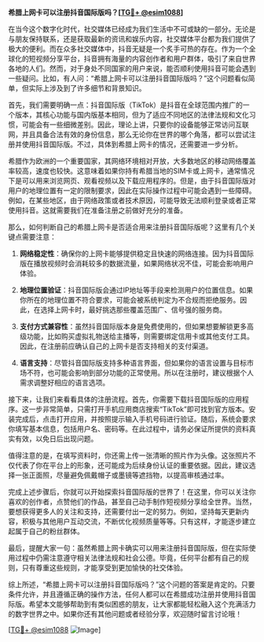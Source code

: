 **希腊上网卡可以注册抖音国际版吗？[[TG💪+ @esim1088](https://t.me/s/esim1088)]**

在当今这个数字化时代，社交媒体已经成为我们生活中不可或缺的一部分。无论是与朋友保持联系，还是获取最新的资讯和娱乐内容，社交媒体平台都为我们提供了极大的便利。而在众多社交媒体中，抖音无疑是一个炙手可热的存在。作为一个全球化的短视频分享平台，抖音拥有海量的内容创作者和用户群体，吸引了来自世界各地的人们。然而，对于身处不同国家的用户来说，能否顺利使用抖音可能会遇到一些疑问。比如，有人问：“希腊上网卡可以注册抖音国际版吗？”这个问题看似简单，但实际上涉及到了许多细节和背景知识。

首先，我们需要明确一点：抖音国际版（TikTok）是抖音在全球范围内推广的一个版本，其核心功能与国内版基本相同，但为了适应不同地区的法律法规和文化习惯，可能会有一些细微差别。因此，理论上讲，只要你的设备能够正常访问互联网，并且具备合法有效的身份信息，那么无论你在世界的哪个角落，都可以尝试注册并使用抖音国际版。不过，具体到希腊上网卡的情况，还需要进一步分析。

希腊作为欧洲的一个重要国家，其网络环境相对开放，大多数地区的移动网络覆盖率较高，速度也较快。这意味着如果你持有希腊当地的SIM卡或上网卡，通常情况下是可以用来浏览网页、观看视频以及下载应用程序的。但是，由于抖音国际版对用户的地理位置有一定的限制要求，因此在实际操作过程中可能会遇到一些障碍。例如，在某些地区，由于网络政策或者技术原因，可能导致无法顺利登录或者正常使用抖音。这就需要我们在准备注册之前做好充分的准备。

那么，如何判断自己的希腊上网卡是否适合用来注册抖音国际版呢？这里有几个关键点需要注意：

1. **网络稳定性**：确保你的上网卡能够提供稳定且快速的网络连接。因为抖音国际版在播放视频时会消耗较多的数据流量，如果网络状况不佳，可能会影响用户体验。
   
2. **地理位置验证**：抖音国际版会通过IP地址等手段来检测用户的位置信息。如果你所在的地理位置不符合要求，可能会被系统判定为不合规而拒绝服务。因此，在选择上网卡时，最好挑选那些覆盖范围广、信号强的服务商。

3. **支付方式兼容性**：虽然抖音国际版本身是免费使用的，但如果想要解锁更多高级功能，比如购买虚拟礼物送给主播等，则需要绑定信用卡或其他支付工具。因此，在注册前应确认自己的上网卡是否支持相关的支付渠道。

4. **语言支持**：尽管抖音国际版支持多种语言界面，但如果你的语言设置与目标市场不符，也可能会影响到部分功能的正常使用。所以在注册时，建议根据个人需求调整好相应的语言选项。

接下来，让我们来看看具体的注册流程。首先，你需要下载抖音国际版的应用程序。这一步非常简单，只需打开手机应用商店搜索“TikTok”即可找到官方版本。安装完成后，点击打开应用，并按照提示输入手机号码进行验证。随后，系统会要求你填写基本信息，包括用户名、密码等。在此过程中，请务必保证所提供的资料真实有效，以免日后出现问题。

值得注意的是，在填写资料时，你还需上传一张清晰的照片作为头像。这张照片不仅代表了你在平台上的形象，还可能成为后续身份认证的重要依据。因此，建议选择一张正面照，尽量避免佩戴帽子或墨镜等遮挡物，以提高审核通过率。

完成上述步骤后，你就可以开始探索抖音国际版的世界了！在这里，你可以关注你喜欢的创作者，点赞他们的作品，甚至自己动手制作短视频分享给全世界。当然，要想获得更多人的关注和支持，还需要付出一定的努力。例如，坚持每天更新内容，积极与其他用户互动交流，不断优化视频质量等等。只有这样，才能逐步建立起属于自己的粉丝群体。

最后，提醒大家一句：虽然希腊上网卡确实可以用来注册抖音国际版，但在实际使用过程中仍需注意遵守相关法律法规和社会公德。毕竟，任何平台都有自己的规则，只有尊重这些规则，才能享受到更加愉快的社交体验。

综上所述，“希腊上网卡可以注册抖音国际版吗？”这个问题的答案是肯定的。只要条件允许，并且遵循正确的操作方法，任何人都可以在希腊成功注册并使用抖音国际版。希望本文能够帮助到有类似困惑的朋友，让大家都能轻松融入这个充满活力的数字世界之中。如果你还有其他问题或者经验分享，欢迎随时留言讨论哦！

[[TG💪+ @esim1088](https://t.me/s/esim1088) ![Image](https://i.postimg.cc/4NQfJmqS/Snipaste-2025-05-13-00-14-12.png)]